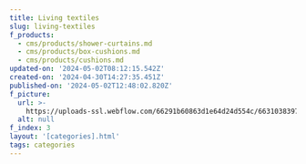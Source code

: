 ```yaml
---
title: Living textiles
slug: living-textiles
f_products:
  - cms/products/shower-curtains.md
  - cms/products/box-cushions.md
  - cms/products/cushions.md
updated-on: '2024-05-02T08:12:15.542Z'
created-on: '2024-04-30T14:27:35.451Z'
published-on: '2024-05-02T12:48:02.820Z'
f_picture:
  url: >-
    https://uploads-ssl.webflow.com/66291b60863d1e64d24d554c/66310383970860d68516fe4a_pexels-heyho-7018821.jpg
  alt: null
f_index: 3
layout: '[categories].html'
tags: categories
---
```



